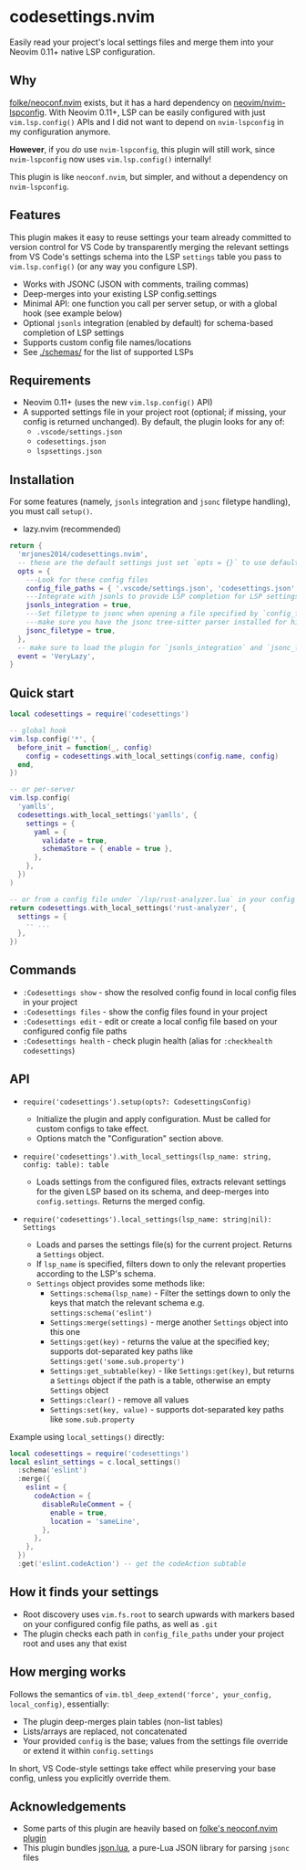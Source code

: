 # codesettings.nvim

Easily read your project's local settings files and merge them into your Neovim 0.11+ native LSP configuration.

## Why

[folke/neoconf.nvim](https://github.com/folke/neoconf.nvim) exists, but it has a hard dependency on
[neovim/nvim-lspconfig](https://github.com/neovim/nvim-lspconfig). With Neovim 0.11+, LSP can be easily configured
with just `vim.lsp.config()` APIs and I did not want to depend on `nvim-lspconfig` in my configuration anymore.

**However**, if you _do_ use `nvim-lspconfig`, this plugin will still work,
since `nvim-lspconfig` now uses `vim.lsp.config()` internally!

This plugin is like `neoconf.nvim`, but simpler, and without a dependency on `nvim-lspconfig`.

## Features

This plugin makes it easy to reuse settings your team already committed to version control for VS Code by
transparently merging the relevant settings from VS Code's settings schema into the LSP `settings` table you pass
to `vim.lsp.config()` (or any way you configure LSP).

- Works with JSONC (JSON with comments, trailing commas)
- Deep-merges into your existing LSP config.settings
- Minimal API: one function you call per server setup, or with a global hook (see example below)
- Optional `jsonls` integration (enabled by default) for schema-based completion of LSP settings
- Supports custom config file names/locations
- See [./schemas/](https://github.com/mrjones2014/codesettings.nvim/tree/master/schemas) for the list of supported LSPs

## Requirements

- Neovim 0.11+ (uses the new `vim.lsp.config()` API)
- A supported settings file in your project root (optional; if missing, your config is returned unchanged).
  By default, the plugin looks for any of:
  - `.vscode/settings.json`
  - `codesettings.json`
  - `lspsettings.json`

## Installation

For some features (namely, `jsonls` integration and `jsonc` filetype handling), you must call `setup()`.

- lazy.nvim (recommended)

```lua
return {
  'mrjones2014/codesettings.nvim',
  -- these are the default settings just set `opts = {}` to use defaults
  opts = {
    ---Look for these config files
    config_file_paths = { '.vscode/settings.json', 'codesettings.json', 'lspsettings.json' },
    ---Integrate with jsonls to provide LSP completion for LSP settings based on schemas
    jsonls_integration = true,
    ---Set filetype to jsonc when opening a file specified by `config_file_paths`,
    ---make sure you have the jsonc tree-sitter parser installed for highlighting
    jsonc_filetype = true,
  },
  -- make sure to load the plugin for `jsonls_integration` and `jsonc_filetype` to work
  event = 'VeryLazy',
}
```

## Quick start

```lua
local codesettings = require('codesettings')

-- global hook
vim.lsp.config('*', {
  before_init = function(_, config)
    config = codesettings.with_local_settings(config.name, config)
  end,
})

-- or per-server
vim.lsp.config(
  'yamlls',
  codesettings.with_local_settings('yamlls', {
    settings = {
      yaml = {
        validate = true,
        schemaStore = { enable = true },
      },
    },
  })
)

-- or from a config file under `/lsp/rust-analyzer.lua` in your config directory
return codesettings.with_local_settings('rust-analyzer', {
  settings = {
    -- ...
  },
})
```

## Commands

- `:Codesettings show` - show the resolved config found in local config files in your project
- `:Codesettings files` - show the config files found in your project
- `:Codesettings edit` - edit or create a local config file based on your configured config file paths
- `:Codesettings health` - check plugin health (alias for `:checkhealth codesettings`)

## API

- `require('codesettings').setup(opts?: CodesettingsConfig)`
  - Initialize the plugin and apply configuration. Must be called for custom configs to take effect.
  - Options match the "Configuration" section above.

- `require('codesettings').with_local_settings(lsp_name: string, config: table): table`
  - Loads settings from the configured files, extracts relevant settings for the given LSP based on its schema, and deep-merges into `config.settings`. Returns the merged config.

- `require('codesettings').local_settings(lsp_name: string|nil): Settings`
  - Loads and parses the settings file(s) for the current project. Returns a `Settings` object.
  - If `lsp_name` is specified, filters down to only the relevant properties according to the LSP's schema.
  - `Settings` object provides some methods like:
    - `Settings:schema(lsp_name)` - Filter the settings down to only the keys that match the relevant schema e.g. `settings:schema('eslint')`
    - `Settings:merge(settings)` - merge another `Settings` object into this one
    - `Settings:get(key)` - returns the value at the specified key; supports dot-separated key paths like `Settings:get('some.sub.property')`
    - `Settings:get_subtable(key)` - like `Settings:get(key)`, but returns a `Settings` object if the path is a table, otherwise an empty `Settings` object
    - `Settings:clear()` - remove all values
    - `Settings:set(key, value)` - supports dot-separated key paths like `some.sub.property`

Example using `local_settings()` directly:

```lua
local codesettings = require('codesettings')
local eslint_settings = c.local_settings()
  :schema('eslint')
  :merge({
    eslint = {
      codeAction = {
        disableRuleComment = {
          enable = true,
          location = 'sameLine',
        },
      },
    },
  })
  :get('eslint.codeAction') -- get the codeAction subtable
```

## How it finds your settings

- Root discovery uses `vim.fs.root` to search upwards with markers based on your configured config file paths, as well as `.git`
- The plugin checks each path in `config_file_paths` under your project root and uses any that exist

## How merging works

Follows the semantics of `vim.tbl_deep_extend('force', your_config, local_config)`, essentially:

- The plugin deep-merges plain tables (non-list tables)
- Lists/arrays are replaced, not concatenated
- Your provided `config` is the base; values from the settings file override or extend it within `config.settings`

In short, VS Code-style settings take effect while preserving your base config, unless you explicitly override them.

## Acknowledgements

- Some parts of this plugin are heavily based on [folke's neoconf.nvim plugin](https://github.com/folke/neoconf.nvim)
- This plugin bundles [json.lua](https://github.com/actboy168/json.lua), a pure-Lua JSON library for parsing `jsonc` files
